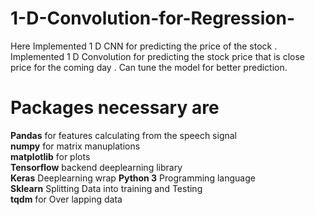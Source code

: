 # 1-D-Convolution-for-Regression-
Here Implemented 1 D CNN for predicting the price of the stock . 
Implemented 1 D Convolution for predicting the stock price that is close price for the coming day . 
Can tune the model for better prediction.


# Packages necessary are <br>
 **Pandas** for features calculating from the speech signal <br>
 **numpy** for matrix manuplations <br>
 **matplotlib** for plots <br>
 **Tensorflow** backend deeplearning library <br>
 **Keras**  Deeplearning wrap 
**Python 3** Programming language <br>
**Sklearn** Splitting Data into training and Testing <br>
**tqdm** for Over lapping data 
